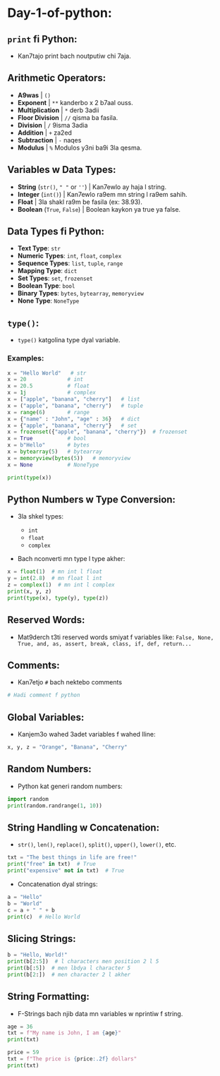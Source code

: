 
# Day-1-of-python:

## `print` fi Python:
- Kan7tajo print bach noutputiw chi 7aja.

## Arithmetic Operators:
- **A9was** | `()` 
- **Exponent** | `**` kanderbo x 2 b7aal ouss.
- **Multiplication** | `*` derb 3adii
- **Floor Division** | `//` qisma ba fasila.
- **Division** | `/` 9isma 3adia
- **Addition** | `+` za2ed
- **Subtraction** | `-` naqes
- **Modulus** | `%` Modulos y3ni ba9i 3la qesma.

## Variables w Data Types:
- **String** (`str()`, `" "` or `''`) | Kan7ewlo ay haja l string.
- **Integer** (`int()`) | Kan7ewlo ra9em mn string l ra9em sahih.
- **Float** | 3la shakl ra9m be fasila (ex: 38.93).
- **Boolean** (`True`, `False`) | Boolean kaykon ya true ya false.

## Data Types fi Python:
- **Text Type**: `str`
- **Numeric Types**: `int`, `float`, `complex`
- **Sequence Types**: `list`, `tuple`, `range`
- **Mapping Type**: `dict`
- **Set Types**: `set`, `frozenset`
- **Boolean Type**: `bool`
- **Binary Types**: `bytes`, `bytearray`, `memoryview`
- **None Type**: `NoneType`

## `type()`:
- `type()` katgolina type dyal variable.

### Examples:
```python
x = "Hello World"   # str
x = 20             # int
x = 20.5           # float
x = 1j             # complex
x = ["apple", "banana", "cherry"]   # list
x = ("apple", "banana", "cherry")   # tuple
x = range(6)       # range
x = {"name" : "John", "age" : 36}   # dict
x = {"apple", "banana", "cherry"}   # set
x = frozenset({"apple", "banana", "cherry"})  # frozenset
x = True           # bool
x = b"Hello"       # bytes
x = bytearray(5)   # bytearray
x = memoryview(bytes(5))   # memoryview
x = None           # NoneType

print(type(x))
```

## Python Numbers w Type Conversion:
- 3la shkel types:
    - `int`
    - `float`
    - `complex`

- Bach nconverti mn type l type akher:
```python
x = float(1)  # mn int l float
y = int(2.8)  # mn float l int
z = complex(1)  # mn int l complex
print(x, y, z)
print(type(x), type(y), type(z))
```

## Reserved Words:
- Mat9derch t3ti reserved words smiyat f variables like:
`False, None, True, and, as, assert, break, class, if, def, return...`

## Comments:
- Kan7etjo `#` bach nektebo comments
```python
# Hadi comment f python
```

## Global Variables:
- Kanjem3o wahed 3adet variables f wahed lline:
```python
x, y, z = "Orange", "Banana", "Cherry"
```

## Random Numbers:
- Python kat generi random numbers:
```python
import random
print(random.randrange(1, 10))
```

## String Handling w Concatenation:
- `str()`, `len()`, `replace()`, `split()`, `upper()`, `lower()`, etc.
```python
txt = "The best things in life are free!"
print("free" in txt)  # True
print("expensive" not in txt)  # True
```
- Concatenation dyal strings:
```python
a = "Hello"
b = "World"
c = a + " " + b
print(c)  # Hello World
```

## Slicing Strings:
```python
b = "Hello, World!"
print(b[2:5])  # l characters men position 2 l 5
print(b[:5])  # men lbdya l character 5
print(b[2:])  # men character 2 l akher
```

## String Formatting:
- F-Strings bach njib data mn variables w nprintiw f string.
```python
age = 36
txt = f"My name is John, I am {age}"
print(txt)

price = 59
txt = f"The price is {price:.2f} dollars"
print(txt)
```
